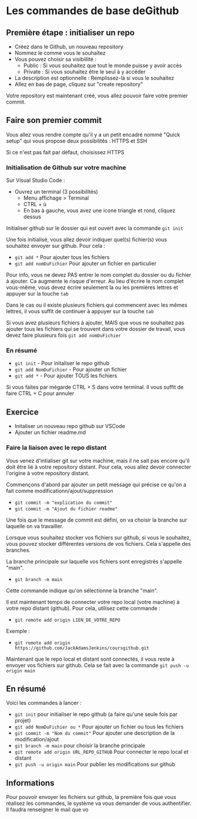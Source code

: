 # Les commandes de base deGithub

## Première étape : initialiser un repo

* Créez dans le Github, un nouveau repository
* Nommez le comme vous le souhaitez
* Vous pouvez choisir sa visibiilité :
  * Public : Si vous souhaitez que tout le monde puisse y avoir accès
  * Private : Si vous souhaitez être le seul à y accéder
* La description est optionnelle : Remplissez-là si vous le souhaitez
* Allez en bas de page, cliquez sur "create repository"

Votre repository est maintenant créé, vous allez pouvoir faire votre premier commit.

## Faire son premier commit

Vous allez vous rendre compte qu'il y a un petit encadré nommé "Quick setup" qui vous propose deux possibilités : HTTPS et SSH

Si ce n'est pas fait par défaut, choisissez HTTPS

### Initialisation de Github sur votre machine

Sur Visual Studio Code :
* Ouvrez un terminal (3 possibilités)
  * Menu affichage > Terminal
  * CTRL + ù
  * En bas à gauche, vous avez une icone triangle et rond, cliquez dessus

Initialiser github sur le dossier qui est ouvert avec la commande `git init`

Une fois initialisé, vous allez devoir indiquer quel(s) fichier(s) vous souhaitez envoyer sur github. Pour cela :
* `git add *` Pour ajouter tous les fichiers
* `git add nomDuFichier` Pour ajouter un fichier en particulier

Pour info, vous ne devez PAS entrer le nom complet du dossier ou du fichier à ajouter. Ca augmente le risque d'erreur. Au lieu d'écrire le nom complet vous-même, vous devez écrire seulement la ou les premières lettres et appuyer sur la touche `tab`

Dans le cas ou il existe plusieurs fichiers qui commencent avec les mêmes lettres, il vous suffit de continuer à appuyer sur la touche `tab`

Si vous avez plusieurs fichiers à ajouter, MAIS que vous ne souhaitez pas ajouter tous les fichiers qui se trouvent dans votre dossier de travail, vous devez faire plusieurs fois `git add nomDuFichier`

### En résumé

* `git init` - Pour initaliser le repo github
* `git add NomDuFichier` - Pour ajouter un fichier
* `git add *` - Pour ajouter TOUS les fichiers

Si vous faites par mégarde CTRL + S dans votre terminal. Il vous suffit de faire CTRL + C pour annuler

## Exercice
* Initaliser un nouveau repo github sur VSCode
* Ajouter un fichier readme.md

### Faire la liaison avec le repo distant
Vous venez d'intialiser git sur votre machine, mais il ne sait pas encore qu'il doit être lié à votre repository distant.
Pour cela, vous allez devoir connecter l'origine à votre repository distant.

Commençons d'abord par ajouter un petit message qui précise ce qu'on a fait comme modificationn/ajout/suppression
* `git commit -m "explication du commit"`
* `git commit -m "Ajout du fichier readme"`

Une fois que le message de commit est défini, on va choisir la branche sur laquelle on va travailler.

Lorsque vous souhaitez stocker vos fichiers sur github, si vous le souhaitez, vous pouvez stocker différentes versions de vos fichiers. Cela s'appelle des branches.

La branche principale sur laquelle vos fichiers sont enregistrés s'appelle "main".
* `git branch -m main`

Cette commande indique qu'on sélectionne la branche "main".

Il est maintenant temps de connecter votre repo local (votre machine) à votre repo distant (github).
Pour cela, utilisez cette commande :
* `git remote add origin LIEN_DE_VOTRE_REPO`

Exemple : 
* `git remote add origin https://github.com/JackAdamsJenkins/coursgithub.git`

Maintenant que le repo local et distant sont connectés, il vous reste à envoyer vos fichiers sur github. Cela se fait avec la commande `git push -u origin main`

## En résumé
Voici les commandes à lancer :
* `git init` pour initialiser le repo github (a faire qu'une seule fois par projet)
* `git add NomDuFichier ou *` Pour ajouter un fichier ou tous les fichiers
* `git commit -m "Nom du commit"` Pour ajouter une description de la modification/ajout
* `git branch -m main` pour choisir la branche principale
* `git remote add origin URL_REPO_GITHUB` Pour connecter le repo local et distant
* `git push -u origin main` Pour publier les modifications sur github

## Informations

Pour pouvoir envoyer les fichiers sur github, la première fois que vous réalisez les commandes, le système va vous demander de vous authentifier. 
Il faudra renseigner le mail que vo